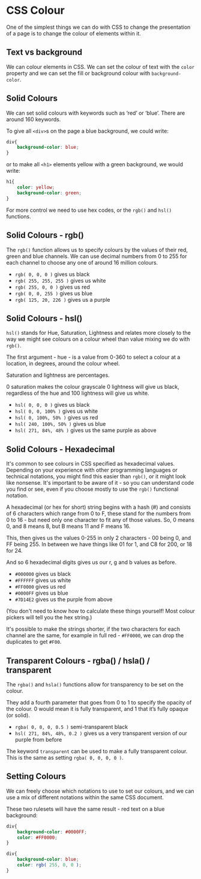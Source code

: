 # CSS Colour
One of the simplest things we can do with CSS to change the presentation of a page is to change the colour of elements within it.

## Text vs background
We can colour elements in CSS. We can set the colour of text with the `color` property and we can set the fill or background colour with `background-color`.

## Solid Colours
We can set solid colours with keywords such as ‘red’ or ‘blue’. There are around 160 keywords.

To give all `<div>`s on the page a blue background, we could write:
```css
div{
	background-color: blue;
}
```

or to make all `<h1>` elements yellow with a green background, we would write:
```css
h1{
	color: yellow;
	background-color: green;
}
```

For more control we need to use hex codes, or the `rgb()` and `hsl()` functions.

## Solid Colours - rgb()
The `rgb()` function allows us to specify colours by the values of their red, green and blue channels. We can use decimal numbers from 0 to 255 for each channel to choose any one of around 16 million colours.

- `rgb( 0, 0, 0 )` gives us black
- `rgb( 255, 255, 255 )` gives us white
- `rgb( 255, 0, 0 )` gives us red
- `rgb( 0, 0, 255 )` gives us blue
- `rgb( 125, 20, 226 )` gives us a purple

## Solid Colours - hsl()
`hsl()` stands for Hue, Saturation, Lightness and relates more closely to the way we might see colours on a colour wheel than value mixing we do with `rgb()`.

The first argument - hue - is a value from 0-360 to select a colour at a location, in degrees, around the colour wheel.

Saturation and lightness are percentages.

0 saturation makes the colour grayscale
0 lightness will give us black, regardless of the hue and 100 lightness will give us white.

- `hsl( 0, 0, 0 )` gives us black
- `hsl( 0, 0, 100% )` gives us white
- `hsl( 0, 100%, 50% )` gives us red
- `hsl( 240, 100%, 50% )` gives us blue
- `hsl( 271, 84%, 48% )` gives us the same purple as above

## Solid Colours - Hexadecimal
It's common to see colours in CSS specified as hexadecimal values. Depending on your experience with other programming languages or technical notations, you might find this easier than `rgb()`, or it might look like nonsense. It's important to be aware of it - so you can understand code you find or see, even if you choose mostly to use the `rgb()` functional notation.

A hexadecimal (or hex for short) string begins with a hash (#) and consists of 6 characters which range from 0 to F, these stand for the numbers from 0 to 16 - but need only one character to fit any of those values. So, 0 means 0, and 8 means 8, but B means 11 and F means 16.

This, then gives us the values 0-255 in only 2 characters - 00 being 0, and FF being 255. In between we have things like 01 for 1, and C8 for 200, or 18 for 24.

And so 6 hexadecimal digits gives us our r, g and b values as before.

- `#000000` gives us black
- `#FFFFFF` gives us white
- `#FF0000` gives us red
- `#0000FF` gives us blue
- `#7D14E2` gives us the purple from above

(You don't need to know how to calculate these things yourself! Most colour pickers will tell you the hex string.)

It's possible to make the strings shorter, if the two characters for each channel are the same, for example in full red - `#FF0000`, we can drop the duplicates to get `#F00`.


## Transparent Colours - rgba() / hsla() / transparent
The `rgba()` and `hsla()` functions allow for transparency to be set on the colour.

They add a fourth parameter that goes from 0 to 1 to specify the opacity of the colour. 0 would mean it is fully transparent, and 1 that it’s fully opaque (or solid).

- `rgba( 0, 0, 0, 0.5 )` semi-transparent black
- `hsl( 271, 84%, 48%, 0.2 )` gives us a very transparent version of our purple from before

The keyword `transparent` can be used to make a fully transparent colour. This is the same as setting `rgba( 0, 0, 0, 0 )`.

## Setting Colours
We can freely choose which notations to use to set our colours, and we can use a mix of different notations within the same CSS document.

These two rulesets will have the same result - red text on a blue background:
```css
div{
	background-color: #0000FF;
	color: #FF0000;
}
```
```css
div{
	background-color: blue;
	color: rgb( 255, 0, 0 );
}
```
